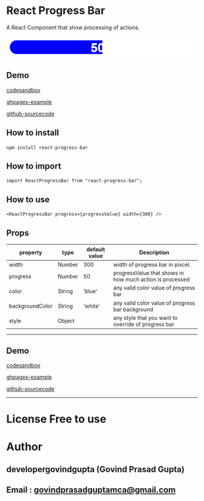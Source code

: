 # React Progress Bar

A React Component that show processing of actions.

![](./ReactProgressBar.png)

## Demo

[codesandbox](https://codesandbox.io/s/demo-react-progress-bar-3n5iyp)

[ghpages-example](https://developergovindgupta.github.io/react-progress-bar/)

[github-sourcecode](https://github.com/developergovindgupta/react-progress-bar)


## How to install

    npm install react-progress-bar


## How to import

    import ReactProgressBar from "react-progress-bar";

## How to use

    <ReactProgressBar progress={progressValue} width={300} />

## Props

|property|type|default value|Description|
|--|--|--|--|
|width|Number|300|width of progress bar in pixcel.|
|progress|Number|50|progressValue that shows in how much action is processed|
|color|String|'blue'|any valid color value of progress bar|
|backgroundColor|String|'white'|any valid color value of progress bar background|
|style|Object||any style that you want to override of progress bar|



<hr/>

## Demo

[codesandbox](https://codesandbox.io/s/demo-react-progress-bar-3n5iyp)

[ghpages-example](https://developergovindgupta.github.io/react-progress-bar/)

[github-sourcecode](https://github.com/developergovindgupta/react-progress-bar)




<hr/>

# License Free to use

# Author

## developergovindgupta (Govind Prasad Gupta)

## Email : govindprasadguptamca@gmail.com 
